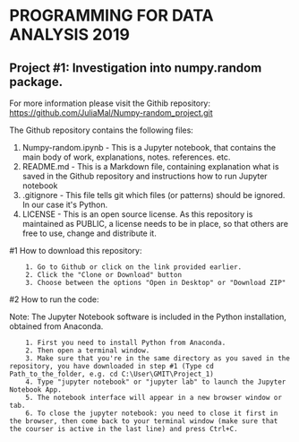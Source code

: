 # PROGRAMMING FOR DATA ANALYSIS 2019

## Project #1: Investigation into numpy.random package.

For more information please visit the Githib repository: 
https://github.com/JuliaMal/Numpy-random_project.git

The Github repository contains the following files:
   1. Numpy-random.ipynb - This is a Jupyter notebook, that contains the main body of work, explanations, notes. references. etc.
   2. README.md - This is a Markdown file, containing explanation what is saved in the Github repository and instructions how to run Jupyter notebook
   3. .gitignore - This file tells git which files (or patterns) should be ignored. In our case it's Python.
   4. LICENSE - This is an open source license. As this repository is maintained as PUBLIC, a license needs to be in place, so that others are free to use, change and distribute it.

   #1 How to download this repository:

        1. Go to Github or click on the link provided earlier.
        2. Click the "Clone or Download" button
        3. Choose between the options "Open in Desktop" or "Download ZIP"

   #2 How to run the code:

   Note: The Jupyter Notebook software is included in the Python installation, obtained from Anaconda. 
   
        1. First you need to install Python from Anaconda.
        2. Then open a terminal window.
        3. Make sure that you're in the same directory as you saved in the repository, you have downloaded in step #1 (Type cd Path_to_the_folder, e.g. cd C:\User\GMIT\Project_1)
        4. Type "jupyter notebook" or "jupyter lab" to launch the Jupyter Notebook App.
        5. The notebook interface will appear in a new browser window or tab.
        6. To close the jupyter notebook: you need to close it first in the browser, then come back to your terminal window (make sure that the courser is active in the last line) and press Ctrl+C.